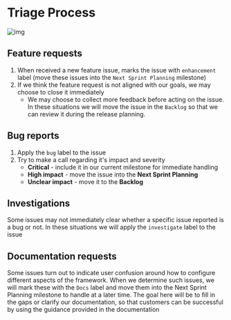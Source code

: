 # Triage Process

![img](https://user-images.githubusercontent.com/34246760/84076162-23d58c00-a98a-11ea-909d-6d17b91d4f84.png)

## Feature requests
1. When received a new feature issue, marks the issue with `enhancement` label (move these issues into the `Next Sprint Planning` milestone)
1. If we think the feature request is not aligned with our goals, we may choose to close it immediately
	* We may choose to collect more feedback before acting on the issue. In these situations we will move the issue in the `Backlog` so that we can review it during the release planning.

## Bug reports
1. Apply the `bug` label to the issue
1. Try to make a call regarding it's impact and severity
	* **Critical** - include it in our current milestone for immediate handling
	* **High impact** - move the issue into the **Next Sprint Planning**
	* **Unclear impact** - move it to the **Backlog**

## Investigations
Some issues may not immediately clear whether a specific issue reported is a bug or not. In these situations we will apply the `investigate` label to the issue

## Documentation requests
Some issues turn out to indicate user confusion around how to configure different aspects of the framework. When we determine such issues, we will mark these with the `Docs` label and move them into the Next Sprint Planning milestone to handle at a later time. The goal here will be to fill in the gaps or clarify our documentation, so that customers can be successful by using the guidance provided in the documentation
